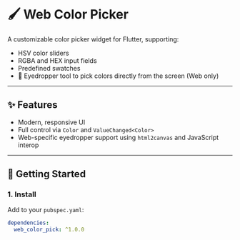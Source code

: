 # 🖌️ Web Color Picker

A customizable color picker widget for Flutter, supporting:

- HSV color sliders
- RGBA and HEX input fields
- Predefined swatches
- 🎯 Eyedropper tool to pick colors directly from the screen (Web only)

---

## ✨ Features

- Modern, responsive UI
- Full control via `Color` and `ValueChanged<Color>`
- Web-specific eyedropper support using `html2canvas` and JavaScript interop

---

## 🚀 Getting Started

### 1. Install

Add to your `pubspec.yaml`:

```yaml
dependencies:
  web_color_pick: ^1.0.0
